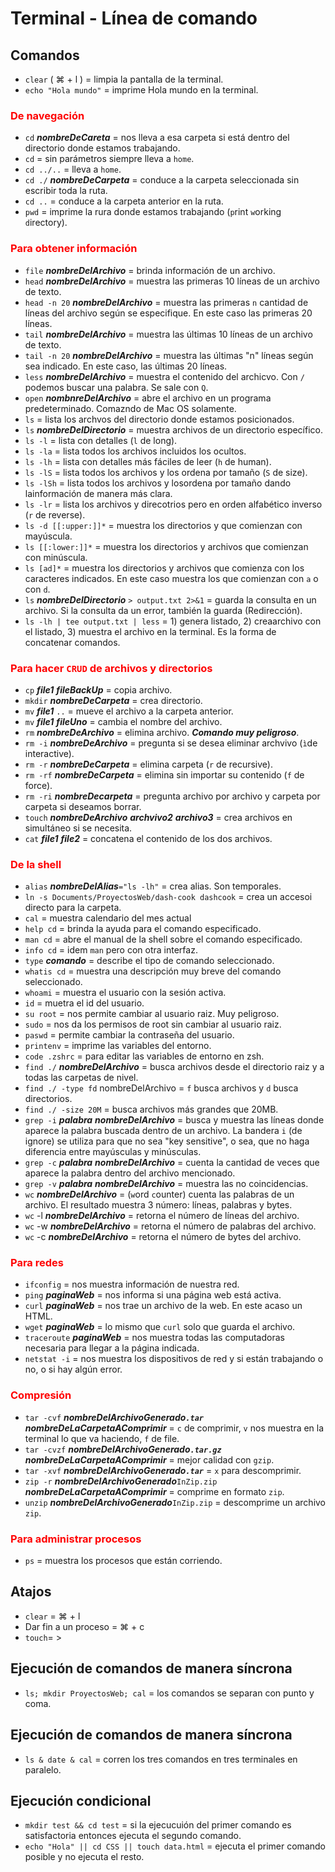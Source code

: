 # Terminal - Línea de comando

## Comandos

- `clear` ( ⌘ + l ) = limpia la pantalla de la terminal.
- `echo "Hola mundo"` = imprime Hola mundo en la terminal.

### <span style="color: red"> De navegación

- `cd` ***nombreDeCareta*** = nos lleva a esa carpeta si está dentro del directorio donde estamos trabajando.
- `cd` = sin parámetros siempre lleva a `home`.
- `cd ../..` = lleva a `home`.
- `cd ./` ***nombreDeCarpeta*** = conduce a la carpeta seleccionada sin escribir toda la ruta.
- `cd ..` = conduce a la carpeta anterior en la ruta.
- `pwd` = imprime la rura donde estamos trabajando (`p`rint `w`orking `d`irectory).

### <span style="color: red"> Para obtener información

- `file` ***nombreDelArchivo*** = brinda información de un archivo.
- `head` ***nombreDelArchivo*** = muestra las primeras 10 líneas de un archivo de texto.
- `head -n 20` ***nombreDelArchivo*** = muestra las primeras `n` cantidad de líneas del archivo según se especifique. En este caso las primeras 20 líneas.
- `tail` ***nombreDelArchivo*** = muestra las últimas 10 líneas de un archivo de texto.
- `tail -n 20` ***nombreDelArchivo*** = muestra las últimas "n" líneas según sea indicado. En este caso, las últimas 20 líneas.
- `less` ***nombreDelArchivo*** = muestra el contenido del archicvo. Con `/` podemos buscar una palabra. Se sale con `Q`.
- `open` ***nombnreDelArchivo*** = abre el archivo en un programa predeterminado. Comazndo de Mac OS solamente.
- `ls` = lista los archvos del directorio donde estamos posicionados.
- `ls` ***nombreDelDirectorio*** = muestra archivos de un directorio específico.
- `ls -l` = lista con detalles (`l` de long).
- `ls -la` = lista todos los archivos incluidos los ocultos.
- `ls -lh` = lista con detalles más fáciles de leer (`h` de human).
- `ls -lS` = lista todos los archivos y los ordena por tamaño (`S` de size).
- `ls -lSh` = lista todos los archivos y losordena por tamaño dando lainformación de manera más clara.
- `ls -lr` = lista los archivos y direcotrios pero en orden alfabético inverso (`r` de reverse).
- `ls -d [[:upper:]]*` = muestra los directorios y que comienzan con mayúscula.
- `ls [[:lower:]]*` = muestra los directorios y archivos que comienzan con minúscula.
- `ls [ad]*` = muestra los directorios y archivos que comienza con los caracteres indicados. En este caso muestra los que comienzan con `a` o con `d`.
- `ls` ***nombreDelDirectorio*** `> output.txt 2>&1` = guarda la consulta en un archivo. Si la consulta da un error, también la guarda (Redirección).
- `ls -lh | tee output.txt | less` = 1) genera listado, 2) creaarchivo con el listado, 3) muestra el archivo en la terminal. Es la forma de concatenar comandos.

### <span style="color: red">Para hacer `CRUD` de archivos y directorios

- `cp` ***file1*** ***fileBackUp*** = copia archivo.
- `mkdir` ***nombreDeCarpeta*** = crea directorio.
- `mv` ***file1*** `..` = mueve el archivo a la carpeta anterior.
- `mv` ***file1*** ***fileUno*** = cambia el nombre del archivo.
- `rm` ***nombreDeArchivo*** = elimina archivo. ***Comando muy peligroso***.
- `rm -i` ***nombreDeArchivo*** = pregunta si se desea eliminar archvivo (`ì`de interactive).
- `rm -r` ***nombreDeCarpeta*** = elimina carpeta (`r` de recursive).
- `rm -rf` ***nombreDeCarpeta*** = elimina sin importar su contenido (`f` de force).
- `rm -ri` ***nombreDecarpeta*** = pregunta archivo por archivo y carpeta por carpeta si deseamos borrar.
- `touch` ***nombreDeArchivo*** ***archvivo2*** ***archivo3*** = crea archivos en simultáneo si se necesita.
- `cat` ***file1*** ***file2*** = concatena el contenido de los dos archivos.

### <span style="color: red">De la shell

- `alias` ***nombreDelAlias***`="ls -lh"` = crea alias. Son temporales.
- `ln -s Documents/ProyectosWeb/dash-cook dashcook` = crea un accesoi directo para la carpeta.
- `cal` = muestra calendario del mes actual
- `help cd` = brinda la ayuda para el comando especificado.
- `man cd` = abre el manual de la shell sobre el comando especificado.
- `info cd` = idem `man` pero con otra interfaz.
- `type` ***comando*** = describe el tipo de comando seleccionado.
- `whatis cd` = muestra una descripción muy breve del comando seleccionado.
- `whoami` = muestra el usuario con la sesión activa.
- `id` = muetra el id del usuario.
- `su root` = nos permite cambiar al usuario raiz. Muy peligroso.
- `sudo` = nos da los permisos de root sin cambiar al usuario raiz.
- `paswd` = permite cambiar la contraseña del usuario.
- `printenv` = imprime las variables del entorno.
- `code .zshrc` = para editar las variables de entorno en zsh.
- `find ./` ***nombreDelArchivo*** = busca archivos desde el directorio raiz y a todas las carpetas de nivel.
- `find ./ -type fd` nombreDelArchivo = `f` busca archivos y `d` busca directorios.
- `find ./ -size 20M` = busca archivos más grandes que 20MB.
- `grep -i` ***palabra*** ***nombreDelArchivo*** = busca y muestra las líneas donde aparece la palabra buscada dentro de un archivo. La bandera `i` (de ignore) se utiliza para que no sea "key sensitive", o sea, que no haga diferencia entre mayúsculas y minúsculas.
- `grep -c` ***palabra*** ***nombreDelArchivo*** = cuenta la cantidad de veces que aparece la palabra dentro del archivo mencionado.
- `grep -v` ***palabra*** ***nombreDelArchivo*** = muestra las no coincidencias.
- `wc` ***nombreDelArchivo*** = (`w`ord `c`ounter) cuenta las palabras de un archivo. El resultado muestra 3 número: líneas, palabras y bytes.
- `wc` -l ***nombreDelArchivo*** = retorna el número de líneas del archivo.
- `wc` -w ***nombreDelArchivo*** = retorna el número de palabras del archivo.
- `wc` -c ***nombreDelArchivo*** = retorna el número de bytes del archivo.

### <span style="color: red">Para redes

- `ifconfig` = nos muestra información de nuestra red.
- `ping` ***paginaWeb*** = nos informa si una página web está activa.
- `curl` ***paginaWeb*** = nos trae un archivo de la web. En este acaso un HTML.
- `wget` ***paginaWeb*** = lo mismo que `curl` solo que guarda el archivo.
- `traceroute` ***paginaWeb*** = nos muestra todas las computadoras necesaria para llegar a la página indicada.
- `netstat -i` = nos muestra los dispositivos de red y si están trabajando o no, o si hay algún error.

### <span style="color: red">Compresión

- `tar -cvf` ***nombreDelArchivoGenerado`.tar`*** ***nombreDeLaCarpetaAComprimir*** = `c` de comprimir, `v` nos muestra en la terminal lo que va haciendo, `f` de file.
- `tar -cvzf` ***nombreDelArchivoGenerado`.tar.gz`*** ***nombreDeLaCarpetaAComprimir*** = mejor calidad con `gzip`.
- `tar -xvf` ***nombreDelArchivoGenerado`.tar`*** = `x` para descomprimir.
- `zip -r` ***nombreDelArchivoGenerado***`InZip.zip` ***nombreDeLaCarpetaAComprimir*** = comprime en formato `zip`.
- `unzip` ***nombreDelArchivoGenerado***`InZip.zip` = descomprime un archivo `zip`.

### <span style="color: red"> Para administrar procesos

- `ps` = muestra los procesos que están corriendo.

## Atajos

- `clear` = ⌘ + l
- Dar fin a un proceso = ⌘ + c
- `touch`= >

## Ejecución de comandos de manera síncrona

- `ls; mkdir ProyectosWeb; cal` = los comandos se separan con punto y coma.

## Ejecución de comandos de manera síncrona

- `ls & date & cal` = corren los tres comandos en tres terminales en paralelo.

## Ejecución condicional

- `mkdir test && cd test` = si la ejecucuión del primer comando es satisfactoria entonces ejecuta el segundo comando.
- `echo "Hola" || cd CSS || touch data.html` = ejecuta el primer comando posible y no ejecuta el resto.
